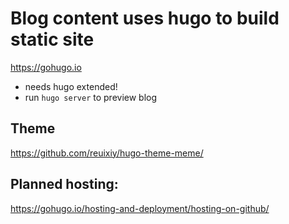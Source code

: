 # Blog content uses hugo to build static site

<https://gohugo.io>

- needs hugo extended!
- run `hugo server` to preview blog

## Theme

<https://github.com/reuixiy/hugo-theme-meme/>

## Planned hosting:

<https://gohugo.io/hosting-and-deployment/hosting-on-github/>
